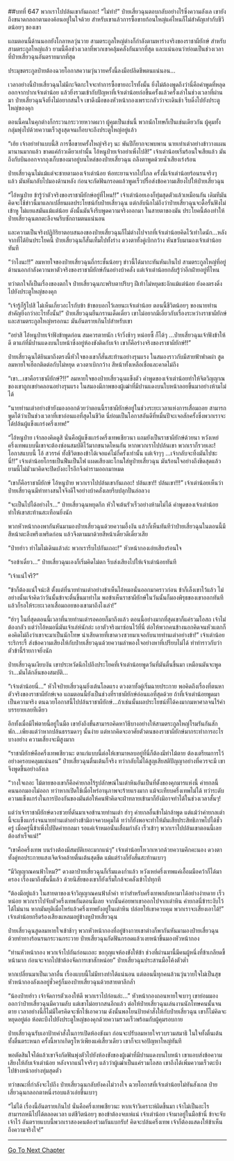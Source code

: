 ##บทที่ 647 พวกเราไปปล้นเขากันเถอะ!
“ไม่ทำ!” ป๋ายเสี่ยวฉุนตอบกลับอย่างไร้ซึ่งความลังเล เขายังถึงขนาดกลอกตามองค้อนอยู่ในใจด้วย สำหรับเขาแล้วการซื้อขายก้อนใหญ่แค่ไหนก็ไม่สำคัญเท่ากับชีวิตน้อยๆ ของเขา

แถมตอนนี้ด้านนอกยังโกลาหลวุ่นวาย สามตระกูลใหญ่ต่างก็กำลังตามหาร่างจริงของราชาผียักษ์ สำหรับสามตระกูลใหญ่แล้ว ยามนี้คือช่วงเวลาที่พวกเขาคลุ้มคลั่งกันมากที่สุด และแน่นอนว่าย่อมเป็นช่วงเวลาที่ป๋ายเสี่ยวฉุนอันตรายมากที่สุด

ประมุขตระกูลป๋ายต้องฉวยโอกาสความวุ่นวายครั้งนี้ลงมือปลิดชีพตนแน่นอน...

เวลาอย่างนี้ป๋ายเสี่ยวฉุนไม่มีกะจิตกะใจจะทำการซื้อขายอะไรทั้งนั้น ยิ่งไม่ต้องพูดถึงว่านี่คือคำพูดที่หลุดออกจากปากเจ้าเต่าน้อย แล้วยิ่งรวมเข้ากับปัญหาที่เจ้าเต่าน้อยก่อขึ้นครั้งแล้วครั้งเล่าในช่วงเวลาที่ผ่านมา ป๋ายเสี่ยวฉุนจึงยิ่งไม่อยากสนใจ เขาดึงมือของหัวหน้ากองเพราะกลัวว่าจะเดินช้า รีบดิ่งไปยังประตูใหญ่ของคุก

ตอนนี้คนในคุกต่างก็กระวนกระวายหวาดผวา ผู้คุมเป็นเช่นนี้ พวกนักโทษก็เป็นเช่นเดียวกัน ผู้คุมทั้งกลุ่มพุ่งไปด้วยความเร็วสูงสุดจนเกือบจะถึงประตูใหญ่อยู่แล้ว

“เฮ้ย เจ้าอย่าทำแบบนี้สิ การซื้อขายครั้งใหญ่จริงๆ นะ พันปีก็ยากจะพบพาน นายเท่าเต่าอย่างข้าวางแผนมานานมากแล้ว ขาดแค่ก้าวเดียวเท่านั้น ไอ้หนูป๋ายเจ้าอย่าเพิ่งไปสิ!” เจ้าเต่าน้อยเริ่มร้อนใจเสียแล้ว มันถึงกับบินออกจากถุงเก็บของมาอยู่บนไหล่ของป๋ายเสี่ยวฉุน ถลึงตาพูดด้วยน้ำเสียงเร่งร้อน

ป๋ายเสี่ยวฉุนไม่แม้แต่จะชายตามองเจ้าเต่าน้อย ห้อทะยานจากไปไกล ครั้งนี้เจ้าเต่าน้อยร้อนรนจริงๆ แล้ว มันหันกลับไปมองด้านหลัง ก่อนจะกัดฟันกรอดแล้วพูดเร็วปรื๋อส่งข้อความเสียงไปให้ป๋ายเสี่ยวฉุน

“ไอ้หนูป๋าย ข้ารู้ว่าตัวจริงของราชาผียักษ์อยู่ที่ไหน!!” เจ้าเต่าน้อยเองก็ทุ่มสุดตัวแล้วเหมือนกัน เดิมทีมันคิดจะใช้ข่าวนี้มาแลกเปลี่ยนผลประโยชน์กับป๋ายเสี่ยวฉุน แต่กลับนึกไม่ถึงว่าป๋ายเสี่ยวฉุนจะดื้อรั้นฟังไม่เข้าหู ไม่แยแสมันแม้แต่น้อย ดังนั้นมันจึงรีบพูดความจริงออกมา ในสายตาของมัน ประโยคนี้ต้องทำให้ป๋ายเสี่ยวฉุนตกตะลึงจนรีบซักถามตนแน่นอน

และความเป็นจริงปฏิกิริยาตอบสนองของป๋ายเสี่ยวฉุนก็ไม่ต่างไปจากที่เจ้าเต่าน้อยคิดไว้เท่าใดนัก...หลังจากที่ได้ยินประโยคนี้ ป๋ายเสี่ยวฉุนก็สั่นเทิ้มไปทั้งร่าง ดวงตาทั้งคู่เบิกกว้าง หันขวับมามองเจ้าเต่าน้อยทันที

“ว่าไงนะ!!” ลมหายใจของป๋ายเสี่ยวฉุนถี่กระชั้นน้อยๆ ข่าวนี้ได้มากะทันหันเกินไป สามตระกูลใหญ่ที่อยู่ด้านนอกกำลังควานหาตัวจริงของราชาผียักษ์กันอย่างบ้าคลั่ง แต่เจ้าเต่าน้อยกลับรู้ว่าอีกฝ่ายอยู่ที่ไหน

ทว่าตกใจก็เป็นเรื่องของตกใจ ป๋ายเสี่ยวฉุนกะพริบตาปริบๆ ฝีเท้าไม่หยุดชะงักแม้แต่น้อย ยังคงตรงดิ่งไปยังประตูใหญ่ของคุก

“เจ้ารู้ก็รู้ไปสิ ไม่เห็นเกี่ยวอะไรกับข้า ข้าขอบอกไว้เลยนะเจ้าเต่าน้อย ตอนนี้ชีวิตน้อยๆ ของนายท่านสำคัญยิ่งกว่าอะไรทั้งนั้น!” ป๋ายเสี่ยวฉุนยืนกรานเด็ดเดี่ยว เขาไม่อยากมีเอี่ยวกับเรื่องระหว่างราชาผียักษ์และสามตระกูลใหญ่หรอกนะ มันอันตรายเกินไปสำหรับเขา

“อย่าสิ ไอ้หนูป๋ายเจ้าฟังข้าพูดก่อน สมควรตายนัก เจ้าวิ่งช้าๆ หน่อยซี้ ก็ได้ๆ ...ป๋ายเสี่ยวฉุนเจ้าฟังข้าให้ดี ตาแก่ที่มีปานแดงบนใบหน้าซึ่งอยู่ห้องขังติดกับเจ้า เขาก็คือร่างจริงของราชาผียักษ์!!”

ป๋ายเสี่ยวฉุนได้ยินมาถึงตรงนี้หัวใจของเขาก็สั่นสะท้านอย่างรุนแรง ในสมองราวกับมีสายฟ้าฟาดผ่า สูดลมหายใจเฮือกติดต่อกับไม่หยุด ดวงตาเบิกกว้าง สีหน้าทั้งเหลือเชื่อและคาดไม่ถึง

“เขา...เขาคือราชาผียักษ์?!!” ลมหายใจของป๋ายเสี่ยวฉุนแข็งตัว คำพูดของเจ้าเต่าน้อยทำให้จิตวิญญาณของเขาถูกเขย่าคลอนอย่างรุนแรง ในสมองมีภาพของผู้เฒ่าที่มีปานแดงบนใบหน้าลอยขึ้นมาอย่างห้ามไม่ได้

“นายท่านเต่าอย่างข้ายังมองออกด้วยว่าตอนนี้ราชาผียักษ์อยู่ในช่วงระยะเวลาแห่งการเสื่อมถอย สามารถพูดได้ว่าเป็นช่วงเวลาที่เขาอ่อนแอที่สุดในชีวิต นี่ย่อมเป็นโอกาสอันดีที่หมื่นปีจะเจอสักครั้งซึ่งพวกเราจะได้ปล้นผู้แข็งแกร่งครึ่งเทพ!”

“ไอ้หนูป๋าย เจ้าลองคิดดูสิ นั่นคือผู้แข็งแกร่งครึ่งเทพเชียวนา แถมยังเป็นราชาผียักษ์ด้วยนา หวังเหย่ครึ่งเทพแบบนี้เขาจะต้องซ่อนสมบัติไว้มากขนาดไหนกัน หากพวกเราไปปล้นเขา พวกเราก็รวยเละ! โอกาสแบบนี้ โอ้ สวรรค์ ทั้งชีวิตของข้าได้เจอแค่ไม่กี่ครั้งเท่านั้น แต่เจ้าๆๆ ...เจ้ากลับจะทิ้งมันไปซะนี่!!” เจ้าเต่าน้อยโกรธเป็นฟืนเป็นไฟ แผดเสียงตะโกนใส่หูป๋ายเสี่ยวฉุน มันร้อนใจอย่างถึงขีดสุดแล้ว ยามนี้ไม่มัวมาคิดจะปิดบังอะไรอีกจึงคำรามออกมาหมด

“เขาก็คือราชาผียักษ์ ไอ้หนูป๋าย พวกเราไปปล้นเขากันเถอะ! ปล้นเขา!! ปล้นเขา!!!” เจ้าเต่าน้อยเห็นว่าป๋ายเสี่ยวฉุนมีท่าทางสนใจจึงดีใจอย่างบ้าคลั่งเลยรีบปลุกปั่นล่อลวง

“จะเป็นไปได้อย่างไร...” ป๋ายเสี่ยวฉุนหยุดกึก หัวใจเต้นรัวเร็วอย่างห้ามไม่ได้ คำพูดของเจ้าเต่าน้อยทำให้เขาสะท้านสะเทือนยิ่งนัก

พวกหัวหน้ากองพากันหันมามองป๋ายเสี่ยวฉุนด้วยความอึ้งงัน แล้วก็เห็นทันทีว่าป๋ายเสี่ยวฉุนในตอนนี้มีสีหน้าตะลึงพรึงเพริดก่อน แล้วจึงตามมาด้วยสีหน้าเดี๋ยวดีเดี๋ยวเสีย

“ป๋ายฮ่าว ทำไมไม่เดินแล้วล่ะ พวกเรารีบไปกันเถอะ!” หัวหน้ากองเอ่ยเสียงร้อนใจ

“รอข้าเดี๋ยว...” ป๋ายเสี่ยวฉุนเองก็เริ่มคิดไม่ตก รีบส่งเสียงไปให้เจ้าเต่าน้อยทันที

“เจ้าแน่ใจรึ?”

“ข้าก็ต้องแน่ใจน่ะสิ ตั้งแต่ที่นายท่านเต่าอย่างข้าเห็นไอ้หมอนั่นออกมาคราวก่อน ข้าก็เล็งเขาไว้แล้ว ไม่อย่างนั้นเจ้าคิดว่าวันนั้นข้าจะตื่นขึ้นมาทำไม พอข้าเห็นราชาผียักษ์ในวันนั้นก็มองพิรุธของเขาออกทันที แล้วก็รอให้ระยะเวลาเสื่อมถอยของเขามาถึงไงเล่า!”

“ฮ่าๆ ในที่สุดตอนนี้เวลาที่นายท่านเต่ารอคอยก็มาถึงแล้ว ตอนนี้อย่างมากที่สุดเขาก็แค่รวมโอสถ เจ้าไม่ต้องกลัว แต่ว่าไอ้หมอนี่มันเจ้าเล่ห์นักล่ะ เอาตัวจริงมาซ่อนไว้ที่นี่ ต่อให้พวกคนข้างนอกคิดจนหัวแตกก็คงคิดไม่ถึงว่าเขาจะมาเป็นนักโทษ น่าเสียดายที่เขาดวงซวยมาเจอกับนายท่านเต่าอย่างข้า!” เจ้าเต่าน้อยระริกระรี้ ส่งข้อความเสียงให้กับป๋ายเสี่ยวฉุนด้วยความลำพองใจอย่างหาที่เปรียบไม่ได้ ทำท่าราวกับว่าตัวข้านี้ร้ายกาจยิ่งนัก

ป๋ายเสี่ยวฉุนเงียบงัน เขาประหวัดนึกไปถึงประโยคที่เจ้าเต่าน้อยพูดวันที่มันตื่นขึ้นมา เหมือนมันจะพูดว่า...มันได้กลิ่นของสมบัติ...

“เจ้าเต่าน้อยนี่...” หัวใจป๋ายเสี่ยวฉุนยิ่งเต้นโลดแรง ดวงตาทั้งคู่เริ่มฉายประกาย พอคิดถึงเรื่องที่ตนหาตัวจริงของราชาผียักษ์เจอ แถมตอนนี้ยังเป็นช่วงที่ราชาผียักษ์อ่อนแอที่สุดด้วย ถ้าที่เจ้าเต่าน้อยพูดมาเป็นความจริง ตนฉวยโอกาสนี้ไปปล้นราชาผียักษ์...ถ้าเช่นนั้นผลประโยชน์ที่ได้คงมากมหาศาลจนไร้คำบรรยายเลยทีเดียว

อีกทั้งเมื่อมีไพ่ตายนี้อยู่ในมือ เขายังถึงขั้นสามารถคิดหาวิธีบางอย่างให้สามตระกูลใหญ่โรมรันกันสักพัก...เพียงแต่ว่าหากปล้นธรรมดาๆ นั้นง่าย แต่หากคิดจะอาศัยตัวตนของราชาผียักษ์มากระทำการอะไรบางอย่าง ความเสี่ยงจะมีสูงมาก

“ราชาผียักษ์คือครึ่งเทพเชียวนะ ตาแก่แบบนี้ต่อให้เขามาหลบอยู่ที่นี่ก็ต้องมีท่าไม้ตาย ต้องเตรียมการไว้อย่างครอบคลุมแน่นอน” ป๋ายเสี่ยวฉุนตื่นเต้นก็จริง ทว่ากลับไม่ได้สูญเสียสติปัญญาอย่างที่ควรจะมี เขาจึงพูดขึ้นอย่างลังเล

“วางใจเถอะ ไม้ตายของเขาก็คือค่ายกลไร้รูปลักษณ์ในเต่าหินอันเป็นที่ตั้งของคุกมารแห่งนี้ ค่ายกลนี้คนนอกมองไม่ออก ทว่าหากเปิดใช้เมื่อไหร่อานุภาพจะร้ายแรงมาก แม้จะเทียบครึ่งเทพไม่ได้ ทว่าระดับความแข็งแกร่งในการป้องกันของมันต่อให้คนฟ้าคิดจะฝ่าทลายเข้ามาก็ยังมิอาจทำได้ในช่วงเวลาสั้นๆ!

แต่ว่าเจ้าราชาผียักษ์ดวงซวยที่ดันมาเจอข้านายท่านเต่า ฮ่าๆ ค่ายกลอื่นข้าไม่กล้าพูด แต่แม้ว่าค่ายกลเต่านี้จะแข็งแกร่งจนนายท่านเต่าอย่างข้ามิอาจควบคุมได้ ทว่าก็ยังพอจะทำให้มันเสียประสิทธิภาพไปได้ชั่วครู่ เมื่อครู่นี้ข้าเพิ่งไปปิดค่ายกลมา รอแค่เจ้าหมอนั่นเสื่อมกำลัง เร็วเข้าๆ พวกเราไปปล้นเขาตอนนี้เลย ต้องสำเร็จแน่!”

“เขาคือครึ่งเทพ บนร่างต้องมีสมบัติเยอะมากแน่ๆ” เจ้าเต่าน้อยโหวกเหวกด้วยความคึกคะนอง ดวงตาทั้งคู่ทอประกายแสงเจิดจ้าคล้ายตื่นเต้นสุดขีด แม้แต่ร่างก็ยังสั่นสะท้านเบาๆ

“มีวิญญาณคนฟ้าไหม?” ดวงตาป๋ายเสี่ยวฉุนก็เริ่มแดงก่ำแล้ว หวังเหย่ครึ่งเทพแค่เอื้อมมือคว้าก็ได้มาครอง เรื่องมาถึงขั้นนี้แล้ว ด้วยนิสัยของเขาก็ยังเริ่มใกล้จะคลั่งเข้าไปทุกที

“ต้องมีอยู่แล้ว ในสายตาของเจ้าวิญญาณคนฟ้าล้ำค่า ทว่าสำหรับครึ่งเทพกลับหามาได้อย่างง่ายดาย เร็วหน่อย พวกเราไปจับตัวครึ่งเทพกันตอนนี้เลย จากนั้นค่อยพาเขาออกไปจากเต่าหิน ค่ายกลนี่ข้าระงับไว้ได้ไม่นาน หากมันยุติเมื่อไหร่แล้วครึ่งเทพยังอยู่ในเต่าหิน ปล่อยให้เขาควบคุม พวกเราจะเสี่ยงเอาได้!” เจ้าเต่าน้อยกรีดร้องเสียงแหลมอยู่ข้างหูป๋ายเสี่ยวฉุน

ป๋ายเสี่ยวฉุนสูดลมหายใจเข้าช้าๆ พวกหัวหน้ากองที่อยู่ข้างกายเขาต่างก็พากันหันมามองป๋ายเสี่ยวฉุนด้วยท่าทางร้อนรนกระวนกระวาย ป๋ายเสี่ยวฉุนกัดฟันกรอดแล้วเงยหน้าขึ้นมองหัวหน้ากอง

“ท่านหัวหน้ากอง พวกเจ้าไปกันก่อนเถอะ ขอกุญแจห้องขังให้ข้า ช่วงที่ผ่านมานี้มีคนผู้หนึ่งที่ข้าเกลียดขี้หน้ามาก ก่อนจะจากไปข้าต้องจัดการเขาสักหน่อย” ป๋ายเสี่ยวฉุนประสานมือโค้งตัวต่ำ

หากเปลี่ยนมาเป็นเวลาอื่น เรื่องแบบนี้ไม่มีทางทำได้แน่นอน แต่ตอนนี้ทุกคนล้วนวุ่นวายใจไม่เป็นสุข หัวหน้ากองลังเลอยู่ชั่วครู่ก็มองป๋ายเสี่ยวฉุนด้วยสายตาลึกล้ำ

“น้องป๋ายฮ่าว เจ้าจัดการตัวเองให้ดี พวกเราไปก่อนล่ะ...” หัวหน้ากองถอนหายใจเบาๆ เขาย่อมมองออกว่าป๋ายเสี่ยวฉุนมีความลับ แต่เขาไม่อยากสนอีกแล้ว ต่อให้ป๋ายเสี่ยวฉุนเล่นงานนักโทษคนนั้นจนตาย เวลาอย่างนี้ก็ไม่มีใครคิดจะซักไซ้เอาความ ดังนั้นพอโยนป้ายคำสั่งให้กับป๋ายเสี่ยวฉุน เขาก็ไม่คิดจะหยุดอยู่ต่อ ห้อตะบึงไปยังประตูใหญ่ของคุกด้วยความรวดเร็วพร้อมกับผู้คุมรอบกาย

ป๋ายเสี่ยวฉุนรับเอาป้ายคำสั่งในการเปิดห้องขังมา ก่อนจะปรับลมหายใจรวบรวมสมาธิ ในใจทั้งตื่นเต้นทั้งตื่นตระหนก ครั้งนี้หากเกิดรูโหว่เพียงแค่เสี้ยวเดียว เขาก็จะเจอปัญหาใหญ่ทันที

พอตัดสินใจได้แล้วเขาจึงกัดฟันพุ่งตัวไปยังห้องขังของผู้เฒ่าที่มีปานแดงบนใบหน้า เขาแอบส่งข้อความเสียงให้กับเจ้าเต่าน้อย หลังจากแน่ใจจริงๆ แล้วว่าผู้เฒ่าเป็นแค่รวมโอสถ เขาถึงได้เพิ่มความเร็วตะบึงไปข้างหน้าอย่างทุ่มสุดตัว

ทว่าขณะที่กำลังจะไปถึง ป๋ายเสี่ยวฉุนกลับยังคงไม่วางใจ ฉวยโอกาสที่เจ้าเต่าน้อยไม่ทันสังเกต ป๋ายเสี่ยวฉุนกลอกตาหนึ่งรอบแล้วเอ่ยขึ้นเบาๆ

“ไม่ได้ เรื่องนี้อันตรายเกินไป นั่นคือครึ่งเทพเชียวนะ หากเจ้าวิเคราะห์ผิดขึ้นมา เจ้าไม่เป็นอะไร สามารถหนีไปได้ตลอดเวลา แต่ชีวิตน้อยๆ ของข้าต้องจบเห่แน่ เจ้าเต่าน้อย เจ้ามาอยู่ในมือข้านี่ ข้าจะจับเจ้าไว้ อันตรายแบบนี้พวกเราสองคนต้องร่วมกันแบกรับ! คิดจะปล้นครึ่งเทพ เจ้าก็ต้องแสดงให้ข้าเห็นถึงความจริงใจ!”


------


[Go To Next Chapter]( ./85.md)